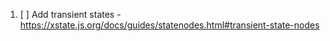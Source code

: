 1. [ ] Add transient states - https://xstate.js.org/docs/guides/statenodes.html#transient-state-nodes

